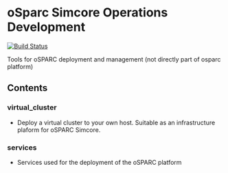 # oSparc Simcore Operations Development

[![Build Status](https://travis-ci.org/ITISFoundation/osparc-ops.svg?branch=master)](https://travis-ci.org/ITISFoundation/osparc-ops)

Tools for oSPARC deployment and management (not directly part of osparc platform)

## Contents

### virtual_cluster

- Deploy a virtual cluster to your own host.  Suitable as an infrastructure plaform for oSPARC Simcore.

### services

- Services used for the deployment of the oSPARC platform
